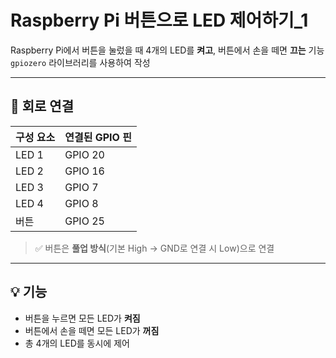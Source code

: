 # Raspberry Pi 버튼으로 LED 제어하기_1

Raspberry Pi에서 버튼을 눌렀을 때 4개의 LED를 **켜고**, 버튼에서 손을 떼면 **끄는** 기능
`gpiozero` 라이브러리를 사용하여 작성

---

## 📌 회로 연결

| 구성 요소 | 연결된 GPIO 핀 |
|-----------|----------------|
| LED 1     | GPIO 20        |
| LED 2     | GPIO 16        |
| LED 3     | GPIO 7         |
| LED 4     | GPIO 8         |
| 버튼      | GPIO 25        |

> ✅ 버튼은 **풀업 방식**(기본 High → GND로 연결 시 Low)으로 연결

---

## 💡 기능

- 버튼을 누르면 모든 LED가 **켜짐**
- 버튼에서 손을 떼면 모든 LED가 **꺼짐**
- 총 4개의 LED를 동시에 제어
